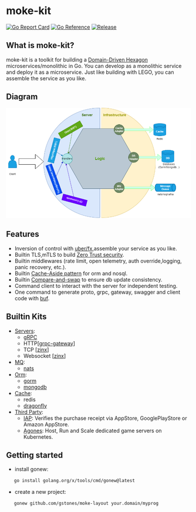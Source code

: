# moke-kit

[![Go Report Card](https://goreportcard.com/badge/github.com/gstones/moke-kit)](https://goreportcard.com/report/github.com/gstones/moke-kit)
[![Go Reference](https://pkg.go.dev/badge/github.com/GStones/moke-kit.svg)](https://pkg.go.dev/github.com/GStones/moke-kit)
[![Release](https://img.shields.io/github/v/release/gstones/moke-kit.svg?style=flat-square)](https://github.com/GStones/moke-kit)

## What is moke-kit?

moke-kit is a toolkit for building a [Domain-Driven Hexagon](https://github.com/Sairyss/domain-driven-hexagon)
microservices/monolithic in Go. You can develop as a monolithic service and deploy it as a microservice.
Just like building with LEGO, you can assemble the service as you like.

## Diagram

![moke-kit](./assets/moke-kit-diagram.drawio.png)

## Features

* Inversion of control with [uber/fx](https://github.com/uber-go/fx),assemble your service as you like.
* Builtin TLS,mTLS to build [Zero Trust security](https://www.wikiwand.com/en/Zero_trust_security_model).
* Builtin middlewares (rate limit, open telemetry, auth override,logging, panic recovery, etc.).
* Builtin [Cache-Aside pattern](https://learn.microsoft.com/en-us/azure/architecture/patterns/cache-aside) for orm and
  nosql.
* Builtin [Compare-and-swap](https://www.wikiwand.com/en/Compare-and-swap) to ensure db update consistency.
* Command client to interact with the server for independent testing.
* One command to generate proto, grpc, gateway, swagger and client code with [buf](https://buf.build/).

## Builtin Kits

* [Servers](https://github.com/GStones/moke-kit/tree/main/server):
    * [gRPC](https://grpc.io/)
    * HTTP[[grpc-gateway](https://github.com/grpc-ecosystem/grpc-gateway)]
    * TCP [[zinx](https://github.com/aceld/zinx)]
    * Websocket [[zinx](https://github.com/aceld/zinx)]
* [MQ](https://github.com/GStones/moke-kit/tree/main/mq):
    * [nats](https://nats.io/)
* [Orm](https://github.com/GStones/moke-kit/tree/main/orm):
    * [gorm](https://gorm.io/)
    * [mongodb](https://github.com/mongodb/mongo-go-driver)
* [Cache](https://github.com/GStones/moke-kit/tree/main/orm/nosql/cache):
    * redis
    * [dragonfly](https://github.com/dragonflydb/dragonfly)
* [Third Party](https://github.com/GStones/moke-kit/tree/main/3rd):
    * [IAP](https://github.com/awa/go-iap): Verifies the purchase receipt via AppStore, GooglePlayStore or Amazon
      AppStore.
    * [Agones](https://agones.dev/site/):  Host, Run and Scale dedicated game servers on Kubernetes.

## Getting started

* install gonew:

 ``` bash 
    go install golang.org/x/tools/cmd/gonew@latest
 ```

* create a new project:

 ``` bash 
    gonew github.com/gstones/moke-layout your.domain/myprog
 ```